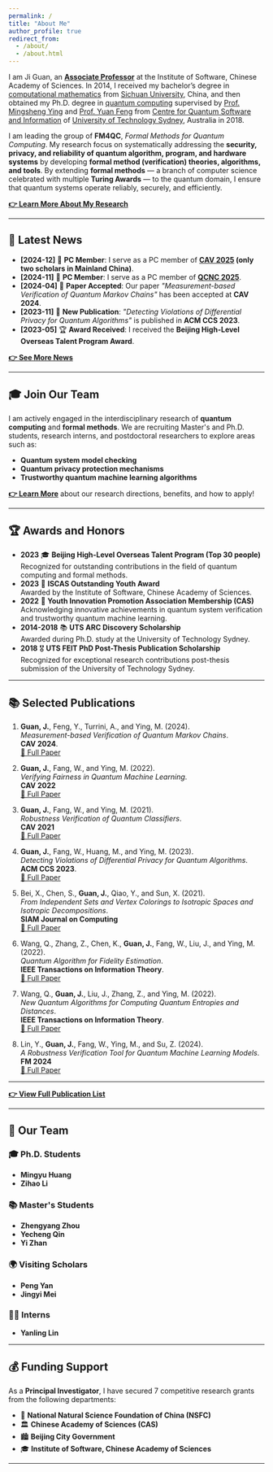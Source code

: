 ```yaml
---
permalink: /
title: "About Me"
author_profile: true
redirect_from: 
  - /about/
  - /about.html
---
```


I am Ji Guan, an **[Associate Professor](https://people.ucas.ac.cn/~guanji)** at the Institute of Software, Chinese Academy of Sciences. In 2014, I received my bachelor’s degree in [computational mathematics](http://math.scu.edu.cn/English.htm) from [Sichuan University](http://en.scu.edu.cn), China, and then obtained my Ph.D. degree in [quantum computing](https://www.uts.edu.au/research-and-teaching/our-research/centre-quantum-software-and-information) supervised by [Prof. Mingsheng Ying](https://www.uts.edu.au/staff/mingsheng.ying) and [Prof. Yuan Feng](https://www.cs.tsinghua.edu.cn/csen/info/1312/4483.htm) from [Centre for Quantum Software and Information](https://www.uts.edu.au/research-and-teaching/our-research/centre-quantum-software-and-information) of [University of Technology Sydney](https://www.uts.edu.au), Australia in 2018. 

I am leading the group of **FM4QC**, *Formal Methods for Quantum Computing*. My research focus on systematically addressing the **security, privacy, and reliability of quantum algorithm, program, and hardware systems** by developing **formal method (verification) theories, algorithms, and tools**. By extending **formal methods** — a branch of computer science celebrated with multiple **Turing Awards** — to the quantum domain, I ensure that quantum systems operate reliably, securely, and efficiently.

**[👉 Learn More About My Research](./research)**  

---

## 📰 **Latest News**
- **[2024-12]** 📢 **PC Member**: I serve as a PC member of **[CAV 2025](https://conferences.i-cav.org/2025/) (only two scholars in Mainland China)**.  
- **[2024-11]** 📢 **PC Member**: I serve as a PC member of **[QCNC 2025](https://ieee-qcnc.org)**.  
- **[2024-04]** 📄 **Paper Accepted**: Our paper *"Measurement-based Verification of Quantum Markov Chains"* has been accepted at **CAV 2024**.  
- **[2023-11]** 📄 **New Publication**: *"Detecting Violations of Differential Privacy for Quantum Algorithms"* is published in **ACM CCS 2023**.  
- **[2023-05]** 🏆 **Award Received**: I received the **Beijing High-Level Overseas Talent Program Award**.

**[👉 See More News](./news)**  
  
---
## 🎓 **Join Our Team**

I am actively engaged in the interdisciplinary research of **quantum computing** and **formal methods**. We are recruiting Master's and Ph.D. students, research interns, and postdoctoral researchers to explore areas such as:  
- **Quantum system model checking**  
- **Quantum privacy protection mechanisms**  
- **Trustworthy quantum machine learning algorithms**  

**[👉 Learn More](./recruitment)** about our research directions, benefits, and how to apply!  

---

## 🏆 **Awards and Honors**

- **2023** 🎓 **Beijing High-Level Overseas Talent Program (Top 30 people)**  
  Recognized for outstanding contributions in the field of quantum computing and formal methods.  
- **2023** 🌟 **ISCAS Outstanding Youth Award**  
  Awarded by the Institute of Software, Chinese Academy of Sciences.  
- **2022** 🚀 **Youth Innovation Promotion Association Membership (CAS)**  
  Acknowledging innovative achievements in quantum system verification and trustworthy quantum machine learning.  
- **2014-2018** 📚 **UTS ARC Discovery Scholarship**  
  Awarded during Ph.D. study at the University of Technology Sydney.  
- **2018** 🎖 **UTS FEIT PhD Post-Thesis Publication Scholarship**  
  Recognized for exceptional research contributions post-thesis submission of the University of Technology Sydney.  

---

## 📚 **Selected Publications**

1. **Guan, J.**, Feng, Y., Turrini, A., and Ying, M. (2024).  
   *Measurement-based Verification of Quantum Markov Chains*.  
   **CAV 2024**.    
   [🔗 Full Paper](https://link-to-paper.pdf)

2. **Guan, J.**, Fang, W., and Ying, M. (2022).  
   *Verifying Fairness in Quantum Machine Learning*.    
   **CAV 2022**  
   [🔗 Full Paper](https://link-to-paper.pdf)

4. **Guan, J.**, Fang, W., and Ying, M. (2021).  
   *Robustness Verification of Quantum Classifiers*.  
   **CAV 2021**  
   [🔗 Full Paper](https://link-to-paper.pdf)

5. **Guan, J.**, Fang, W., Huang, M., and Ying, M. (2023).  
   *Detecting Violations of Differential Privacy for Quantum Algorithms*.  
   **ACM CCS 2023**.  
   [🔗 Full Paper](https://link-to-paper.pdf)  

6. Bei, X., Chen, S., **Guan, J.**, Qiao, Y., and Sun, X. (2021).  
   *From Independent Sets and Vertex Colorings to Isotropic Spaces and Isotropic Decompositions*.  
   **SIAM Journal on Computing**  
   [🔗 Full Paper](https://link-to-paper.pdf) 
   
7. Wang, Q., Zhang, Z., Chen, K., **Guan, J.**, Fang, W., Liu, J., and Ying, M. (2022).  
   *Quantum Algorithm for Fidelity Estimation*.  
   **IEEE Transactions on Information Theory**.  
   [🔗 Full Paper](https://link-to-paper.pdf) 

8. Wang, Q., **Guan, J.**, Liu, J., Zhang, Z., and Ying, M. (2022).  
   *New Quantum Algorithms for Computing Quantum Entropies and Distances*.  
   **IEEE Transactions on Information Theory**.  
   [🔗 Full Paper](https://link-to-paper.pdf)

9. Lin, Y., **Guan, J.**, Fang, W., Ying, M., and Su, Z. (2024).  
   *A Robustness Verification Tool for Quantum Machine Learning Models*.  
   **FM 2024**  
   [🔗 Full Paper](https://link-to-paper.pdf)

---

**[👉 View Full Publication List](./publications)**  

---
## 👥 **Our Team**

### 🎓 **Ph.D. Students**
- **Mingyu Huang**  
- **Zihao Li**

### 📚 **Master's Students**
- **Zhengyang Zhou**  
- **Yecheng Qin**  
- **Yi Zhan**

### 🌍 **Visiting Scholars**
- **Peng Yan**  
- **Jingyi Mei**

### 🧑‍💻 **Interns**
- **Yanling Lin**

---

## 💰 **Funding Support**

As a **Principal Investigator**, I have secured 7 competitive research grants from the following departments:  
- 🏅 **National Natural Science Foundation of China (NSFC)**  
- 🏛 **Chinese Academy of Sciences (CAS)**  
- 🏙 **Beijing City Government**
- 🎓 **Institute of Software, Chinese Academy of Sciences**   

---








